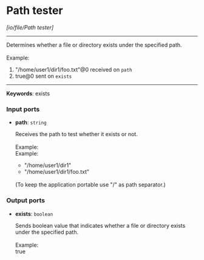 # Path tester

_[io/file/Path tester]_

---

Determines whether a file or directory exists under the specified path.<br>
<br>
Example: <br>
1. "/home/user1/dir1/foo.txt"@0 received on `path`<br>
2. true@0 sent on `exists`<br>

---

__Keywords__: exists

### Input ports

* __path__: ` string `


    Receives the path to test whether it exists or not.<br>
    <br>
    Example:<br>
    Example:<br>
    - "/home/user1/dir1"<br>
    - "/home/user1/dir1/foo.txt"<br>
    <br>
    (To keep the application portable use "/" as path separator.)<br>

### Output ports

* __exists__: ` boolean `


    Sends boolean value that indicates whether a file or directory exists under the specified path.<br>
    <br>
    Example:<br>
    true<br>

